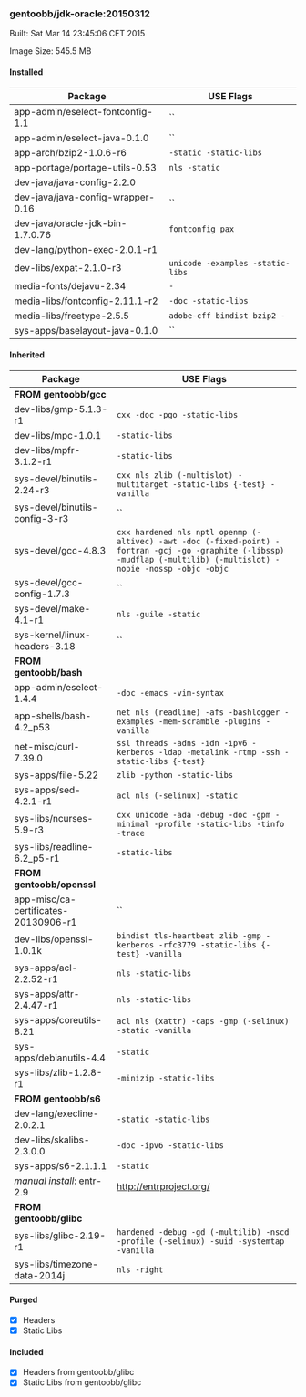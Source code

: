 ### gentoobb/jdk-oracle:20150312
Built: Sat Mar 14 23:45:06 CET 2015

Image Size: 545.5 MB
#### Installed
Package | USE Flags
--------|----------
app-admin/eselect-fontconfig-1.1 | ``
app-admin/eselect-java-0.1.0 | ``
app-arch/bzip2-1.0.6-r6 | `-static -static-libs`
app-portage/portage-utils-0.53 | `nls -static`
dev-java/java-config-2.2.0 | ` `
dev-java/java-config-wrapper-0.16 | ``
dev-java/oracle-jdk-bin-1.7.0.76 | `fontconfig pax`
dev-lang/python-exec-2.0.1-r1 | ` `
dev-libs/expat-2.1.0-r3 | `unicode -examples -static-libs`
media-fonts/dejavu-2.34 | `-`
media-libs/fontconfig-2.11.1-r2 | `-doc -static-libs`
media-libs/freetype-2.5.5 | `adobe-cff bindist bzip2 -`
sys-apps/baselayout-java-0.1.0 | ``
#### Inherited
Package | USE Flags
--------|----------
**FROM gentoobb/gcc** |
dev-libs/gmp-5.1.3-r1 | `cxx -doc -pgo -static-libs`
dev-libs/mpc-1.0.1 | `-static-libs`
dev-libs/mpfr-3.1.2-r1 | `-static-libs`
sys-devel/binutils-2.24-r3 | `cxx nls zlib (-multislot) -multitarget -static-libs {-test} -vanilla`
sys-devel/binutils-config-3-r3 | ``
sys-devel/gcc-4.8.3 | `cxx hardened nls nptl openmp (-altivec) -awt -doc (-fixed-point) -fortran -gcj -go -graphite (-libssp) -mudflap (-multilib) (-multislot) -nopie -nossp -objc -objc`
sys-devel/gcc-config-1.7.3 | ``
sys-devel/make-4.1-r1 | `nls -guile -static`
sys-kernel/linux-headers-3.18 | ``
**FROM gentoobb/bash** |
app-admin/eselect-1.4.4 | `-doc -emacs -vim-syntax`
app-shells/bash-4.2_p53 | `net nls (readline) -afs -bashlogger -examples -mem-scramble -plugins -vanilla`
net-misc/curl-7.39.0 | `ssl threads -adns -idn -ipv6 -kerberos -ldap -metalink -rtmp -ssh -static-libs {-test}`
sys-apps/file-5.22 | `zlib -python -static-libs`
sys-apps/sed-4.2.1-r1 | `acl nls (-selinux) -static`
sys-libs/ncurses-5.9-r3 | `cxx unicode -ada -debug -doc -gpm -minimal -profile -static-libs -tinfo -trace`
sys-libs/readline-6.2_p5-r1 | `-static-libs`
**FROM gentoobb/openssl** |
app-misc/ca-certificates-20130906-r1 | ``
dev-libs/openssl-1.0.1k | `bindist tls-heartbeat zlib -gmp -kerberos -rfc3779 -static-libs {-test} -vanilla`
sys-apps/acl-2.2.52-r1 | `nls -static-libs`
sys-apps/attr-2.4.47-r1 | `nls -static-libs`
sys-apps/coreutils-8.21 | `acl nls (xattr) -caps -gmp (-selinux) -static -vanilla`
sys-apps/debianutils-4.4 | `-static`
sys-libs/zlib-1.2.8-r1 | `-minizip -static-libs`
**FROM gentoobb/s6** |
dev-lang/execline-2.0.2.1 | `-static -static-libs`
dev-libs/skalibs-2.3.0.0 | `-doc -ipv6 -static-libs`
sys-apps/s6-2.1.1.1 | `-static`
*manual install*: entr-2.9 | http://entrproject.org/
**FROM gentoobb/glibc** |
sys-libs/glibc-2.19-r1 | `hardened -debug -gd (-multilib) -nscd -profile (-selinux) -suid -systemtap -vanilla`
sys-libs/timezone-data-2014j | `nls -right`
#### Purged
- [x] Headers
- [x] Static Libs

#### Included
- [x] Headers from gentoobb/glibc
- [x] Static Libs from gentoobb/glibc
